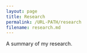 ```yaml
---
layout: page
title: Research 
permalink: /URL-PATH/research
filename: research.md
---
```

A summary of my research. 

